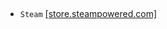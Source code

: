 ##
* `Steam` [[store.steampowered.com]](https://store.steampowered.com/app/2651280/Marvels_SpiderMan_2/)